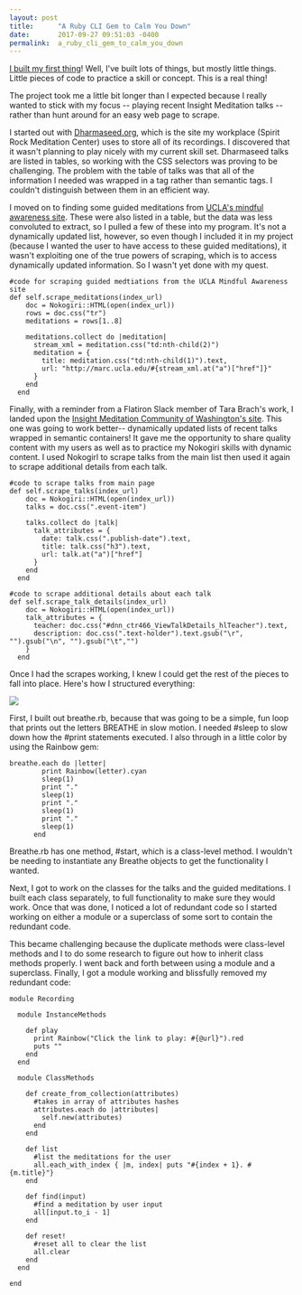 ```yaml
---
layout: post
title:      "A Ruby CLI Gem to Calm You Down"
date:       2017-09-27 09:51:03 -0400
permalink:  a_ruby_cli_gem_to_calm_you_down
---
```



[I built my first thing](https://github.com/lwebber/dharma_me)! Well, I've built lots of things, but mostly little things. Little pieces of code to practice a skill or concept. This is a real thing! 

The project took me a little bit longer than I expected because I really wanted to stick with my focus -- playing recent Insight Meditation talks -- rather than hunt around for an easy web page to scrape.

I started out with [Dharmaseed.org](http://dharmaseed.org/talks/), which is the site my workplace (Spirit Rock Meditation Center) uses to store all of its recordings. I discovered that it wasn't planning to play nicely with my current skill set. Dharmaseed talks are listed in tables, so working with the CSS selectors was proving to be challenging. The problem with the table of talks was that all of the information I needed was wrapped in a <tr> tag rather than semantic tags. I couldn't distinguish between them in an efficient way.

I moved on to finding some guided meditations from [UCLA's mindful awareness site](http://marc.ucla.edu/mindful-meditations). These were also listed in a table, but the data was less convoluted to extract, so I pulled a few of these into my program. It's not a dynamically updated list, however, so even though I included it in my project (because I wanted the user to have access to these guided meditations), it wasn't exploiting one of the true powers of scraping, which is to access dynamically updated information. So I wasn't yet done with my quest.

```
#code for scraping guided medtiations from the UCLA Mindful Awareness site
def self.scrape_meditations(index_url)
    doc = Nokogiri::HTML(open(index_url))
    rows = doc.css("tr")
    meditations = rows[1..8]

    meditations.collect do |meditation|
      stream_xml = meditation.css("td:nth-child(2)")
      meditation = {
        title: meditation.css("td:nth-child(1)").text,
        url: "http://marc.ucla.edu/#{stream_xml.at("a")["href"]}"
      }
    end
  end
```

Finally, with a reminder from a Flatiron Slack member of Tara Brach's work, I landed upon the [Insight Meditation Community of Washington's site](http://imcw.org/Talks). This one was going to work better-- dynamically updated lists of recent talks wrapped in semantic containers! It gave me the opportunity to share quality content with my users as well as to practice my Nokogiri skills with dynamic content. I used Nokogirl to scrape talks from the main list then used it again to scrape additional details from each talk.

```
#code to scrape talks from main page
def self.scrape_talks(index_url)
    doc = Nokogiri::HTML(open(index_url))
    talks = doc.css(".event-item")

    talks.collect do |talk|
      talk_attributes = {
        date: talk.css(".publish-date").text,
        title: talk.css("h3").text,
        url: talk.at("a")["href"]
      }
    end
  end
```

```
#code to scrape additional details about each talk
def self.scrape_talk_details(index_url)
    doc = Nokogiri::HTML(open(index_url))
    talk_attributes = {
      teacher: doc.css("#dnn_ctr466_ViewTalkDetails_hlTeacher").text,
      description: doc.css(".text-holder").text.gsub("\r", "").gsub("\n", "").gsub("\t","")
    }
  end
```

Once I had the scrapes working, I knew I could get the rest of the pieces to fall into place. Here's how I structured everything: 

![](https://go.gliffy.com/go/share/image/s7f1bvkj6334djvbh8yq.png?utm_medium=live-embed&utm_source=custom)

First, I built out breathe.rb, because that was going to be a simple, fun loop that prints out the letters BREATHE in slow motion. I needed #sleep to slow down how the #print statements executed. I also through in a little color by using the Rainbow gem:

```
breathe.each do |letter|
        print Rainbow(letter).cyan
        sleep(1)
        print "."
        sleep(1)
        print "."
        sleep(1)
        print "."
        sleep(1)
      end
```


Breathe.rb has one method, #start, which is a class-level method. I wouldn't be needing to instantiate any Breathe objects to get the functionality I wanted.

Next, I got to work on the classes for the talks and the guided meditations. I built each class separately, to full functionality to make sure they would work. Once that was done, I noticed a lot of redundant code so I started working on either a module or a superclass of some sort to contain the redundant code.

This became challenging because the duplicate methods were class-level methods and I to do some research to figure out how to inherit class methods properly. I went back and forth between using a module and a superclass. Finally, I got a module working and blissfully removed my redundant code:

```
module Recording

  module InstanceMethods

    def play
      print Rainbow("Click the link to play: #{@url}").red
      puts ""
    end
  end

  module ClassMethods

    def create_from_collection(attributes)
      #takes in array of attributes hashes
      attributes.each do |attributes|
        self.new(attributes)
      end
    end

    def list
      #list the meditations for the user
      all.each_with_index { |m, index| puts "#{index + 1}. #{m.title}"}
    end

    def find(input)
      #find a meditation by user input
      all[input.to_i - 1]
    end

    def reset!
      #reset all to clear the list
      all.clear
    end
  end

end

```

